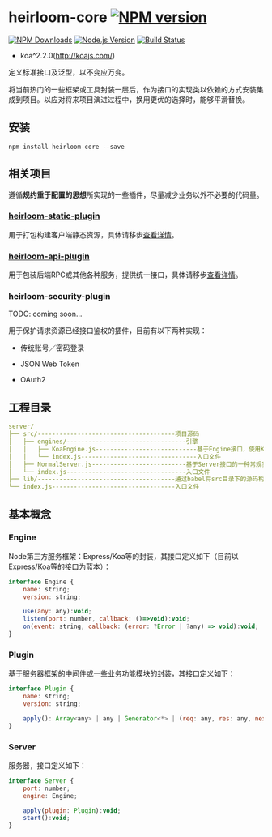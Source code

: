 # heirloom-core  [![NPM version](http://img.shields.io/npm/v/heirloom-core.svg?style=flat)](https://npmjs.org/package/heirloom-core)
 [![NPM Downloads](https://img.shields.io/npm/dm/heirloom-core.svg?style=flat)](https://npmjs.org/package/heirloom-core)
  [![Node.js Version](https://img.shields.io/node/v/heirloom-core.svg?style=flat)](http://nodejs.org/download/)
  [![Build Status](https://img.shields.io/travis/xuyuanxiang/heirloom-core/master.svg?style=flat-square)](https://travis-ci.org/xuyuanxiang/heirloom-core)

+ koa^2.2.0(http://koajs.com/)

定义标准接口及泛型，以不变应万变。

将当前热门的一些框架或工具封装一层后，作为接口的实现类以依赖的方式安装集成到项目。以应对将来项目演进过程中，换用更优的选择时，能够平滑替换。

## 安装

```npm
npm install heirloom-core --save
```

## 相关项目

遵循**规约重于配置的思想**所实现的一些插件，尽量减少业务以外不必要的代码量。

### [heirloom-static-plugin](https://github.com/xuyuanxiang/heirloom-static-plugin#heirloom-static-plugin)

用于打包构建客户端静态资源，具体请移步[查看详情](https://github.com/xuyuanxiang/heirloom-static-plugin#heirloom-static-plugin)。

### [heirloom-api-plugin](https://github.com/xuyuanxiang/heirloom-api-plugin)

用于包装后端RPC或其他各种服务，提供统一接口，具体请移步[查看详情]()。

### heirloom-security-plugin

TODO: coming soon...

用于保护请求资源已经接口鉴权的插件，目前有以下两种实现：

+ 传统账号／密码登录

+ JSON Web Token

+ OAuth2

## 工程目录

```yaml
server/
├── src/--------------------------------------项目源码
│   ├── engines/---------------------------------引擎
│   │   ├── KoaEngine.js----------------------------基于Engine接口，使用Koa框架的实现
│   │   └── index.js--------------------------------入口文件
│   ├── NormalServer.js--------------------------基于Server接口的一种常规实现
│   └── index.js---------------------------------入口文件
├── lib/--------------------------------------通过babel将src目录下的源码构建到该目录
└── index.js----------------------------------入口文件
```

## 基本概念

### Engine

Node第三方服务框架：Express/Koa等的封装，其接口定义如下（目前以Express/Koa等的接口为蓝本）：

```javascript
interface Engine {
    name: string;
    version: string;

    use(any: any):void;
    listen(port: number, callback: ()=>void):void;
    on(event: string, callback: (error: ?Error | ?any) => void):void;
}
```

### Plugin

基于服务器框架的中间件或一些业务功能模块的封装，其接口定义如下：

```javascript
interface Plugin {
    name: string;
    version: string;

    apply(): Array<any> | any | Generator<*> | (req: any, res: any, next: Function)=>void;
}
```

### Server

服务器，接口定义如下：

```javascript
interface Server {
    port: number;
    engine: Engine;

    apply(plugin: Plugin):void;
    start():void;
}
```